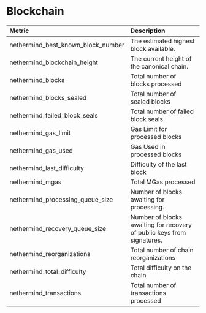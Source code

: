 # Blockchain

| Metric | Description |
| :--- | :--- |
| nethermind_best_known_block_number | The estimated highest block available. |
| nethermind_blockchain_height | The current height of the canonical chain. |
| nethermind_blocks | Total number of blocks processed |
| nethermind_blocks_sealed | Total number of sealed blocks |
| nethermind_failed_block_seals | Total number of failed block seals |
| nethermind_gas_limit | Gas Limit for processed blocks |
| nethermind_gas_used | Gas Used in processed blocks |
| nethermind_last_difficulty | Difficulty of the last block |
| nethermind_mgas | Total MGas processed |
| nethermind_processing_queue_size | Number of blocks awaiting for processing. |
| nethermind_recovery_queue_size | Number of blocks awaiting for recovery of public keys from signatures. |
| nethermind_reorganizations | Total number of chain reorganizations |
| nethermind_total_difficulty | Total difficulty on the chain |
| nethermind_transactions | Total number of transactions processed |
